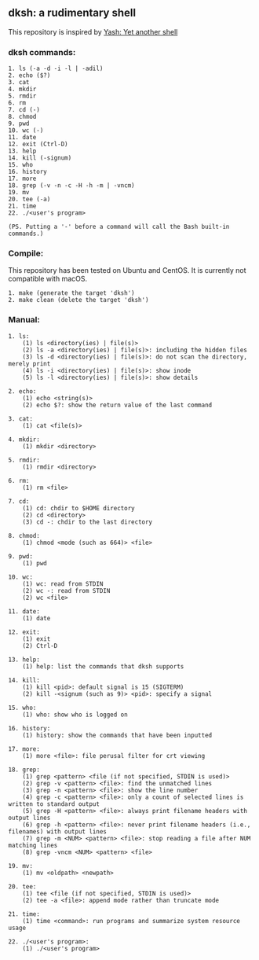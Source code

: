 ## dksh: a rudimentary shell

This repository is inspired by [Yash: Yet another shell](https://www.samiam.org/software/yash.html)

### dksh commands:

    1. ls (-a -d -i -l | -adil)
    2. echo ($?)
    3. cat
    4. mkdir
    5. rmdir
    6. rm
    7. cd (-)
    8. chmod
    9. pwd
    10. wc (-)
    11. date
    12. exit (Ctrl-D)
    13. help
    14. kill (-signum)
    15. who
    16. history
    17. more
    18. grep (-v -n -c -H -h -m | -vncm)
    19. mv
    20. tee (-a)
    21. time
    22. ./<user's program>

    (PS. Putting a '-' before a command will call the Bash built-in commands.)

### Compile:

This repository has been tested on Ubuntu and CentOS. It is currently not compatible with macOS.

    1. make (generate the target 'dksh')
    2. make clean (delete the target 'dksh')

### Manual:

    1. ls:
        (1) ls <directory(ies) | file(s)>
        (2) ls -a <directory(ies) | file(s)>: including the hidden files
        (3) ls -d <directory(ies) | file(s)>: do not scan the directory, merely print
        (4) ls -i <directory(ies) | file(s)>: show inode
        (5) ls -l <directory(ies) | file(s)>: show details

    2. echo:
        (1) echo <string(s)>
        (2) echo $?: show the return value of the last command

    3. cat:
        (1) cat <file(s)>

    4. mkdir:
        (1) mkdir <directory>

    5. rmdir:
        (1) rmdir <directory>

    6. rm:
        (1) rm <file>

    7. cd:
        (1) cd: chdir to $HOME directory
        (2) cd <directory>
        (3) cd -: chdir to the last directory

    8. chmod:
        (1) chmod <mode (such as 664)> <file>

    9. pwd:
        (1) pwd

    10. wc:
        (1) wc: read from STDIN
        (2) wc -: read from STDIN
        (2) wc <file>

    11. date:
        (1) date

    12. exit:
        (1) exit
        (2) Ctrl-D

    13. help:
        (1) help: list the commands that dksh supports

    14. kill:
        (1) kill <pid>: default signal is 15 (SIGTERM)
        (2) kill -<signum (such as 9)> <pid>: specify a signal

    15. who:
        (1) who: show who is logged on

    16. history:
        (1) history: show the commands that have been inputted

    17. more:
        (1) more <file>: file perusal filter for crt viewing

    18. grep:
        (1) grep <pattern> <file (if not specified, STDIN is used)>
        (2) grep -v <pattern> <file>: find the unmatched lines
        (3) grep -n <pattern> <file>: show the line number
        (4) grep -c <pattern> <file>: only a count of selected lines is written to standard output
        (5) grep -H <pattern> <file>: always print filename headers with output lines
        (6) grep -h <pattern> <file>: never print filename headers (i.e., filenames) with output lines
        (7) grep -m <NUM> <pattern> <file>: stop reading a file after NUM matching lines
        (8) grep -vncm <NUM> <pattern> <file>

    19. mv:
        (1) mv <oldpath> <newpath>

    20. tee:
        (1) tee <file (if not specified, STDIN is used)>
        (2) tee -a <file>: append mode rather than truncate mode

    21. time:
        (1) time <command>: run programs and summarize system resource usage

    22. ./<user's program>:
        (1) ./<user's program>


